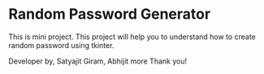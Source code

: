 # Random Password Generator
This is mini project. This project will help you to understand how to create random password using tkinter.

Developer by,
Satyajit Giram, Abhijit more
Thank you!